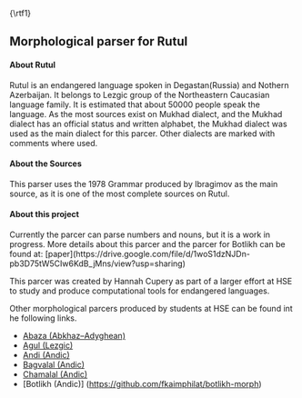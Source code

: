 {\rtf1}
<h2>Morphological parser for Rutul </h2>

<h4>About Rutul</h4> 

Rutul is an endangered language spoken in Degastan(Russia) and Nothern Azerbaijan. It belongs to Lezgic group of the Northeastern Caucasian language family. It is estimated that about 50000 people speak the language. As the most sources exist on Mukhad dialect, and the Mukhad dialect has an official status and written alphabet, the Mukhad dialect was used as the main dialect for this parcer. Other dialects are marked with comments where used. 
<h4>About the Sources</h4>
This parser uses the 1978 Grammar produced by Ibragimov as the main source, as it is one of the most complete sources on Rutul. 

<h4>About this project</h4>
Currently the parcer can parse numbers and nouns, but it is a work in progress. 
More details about this parcer and the parcer for Botlikh can be found at: [paper](https://drive.google.com/file/d/1woS1dzNJDn-pb3D75tW5CIw6KdB_jMns/view?usp=sharing)

This parcer was created by Hannah Cupery as part of a larger effort at HSE to study and produce computational tools for endangered languages. 


Other morphological parcers produced by students at HSE can be found int he following links.
-  [Abaza (Abkhaz–Adyghean)](https://github.com/dasharakelova/abaza_analyzer)
- [Agul (Lezgic)](https://github.com/nstsi/agul)
- [Andi (Andic)](https://github.com/vbunt/andi)
- [Bagvalal (Andic)](https://github.com/ruthenian8/bagvalal)
- [Chamalal (Andic)](https://github.com/ZinaBudilova/Chamalal_parser)
- [Botlikh (Andic)] (https://github.com/fkaimphilat/botlikh-morph)


